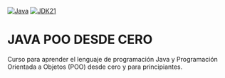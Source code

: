 [![Java](https://img.shields.io/badge/Java-ED8B00?style=for-the-badge&logo=java&logoColor=white)](https://www.oracle.com/java/)
[![JDK21](https://img.shields.io/badge/JDK-21+-orange?style=for-the-badge)](https://www.oracle.com/java/technologies/downloads/#java21)

# JAVA POO DESDE CERO

Curso para aprender el lenguaje de programación Java y Programación Orientada a Objetos (POO) desde cero y para principiantes.
